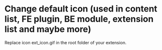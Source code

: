 # Change default icon (used in content list, FE plugin, BE module, extension list and maybe more)
Replace icon ext_icon.gif in the root folder of your extension.
